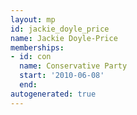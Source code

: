 ```yaml
---
layout: mp
id: jackie_doyle_price
name: Jackie Doyle-Price
memberships:
- id: con
  name: Conservative Party
  start: '2010-06-08'
  end: 
autogenerated: true
---
```

